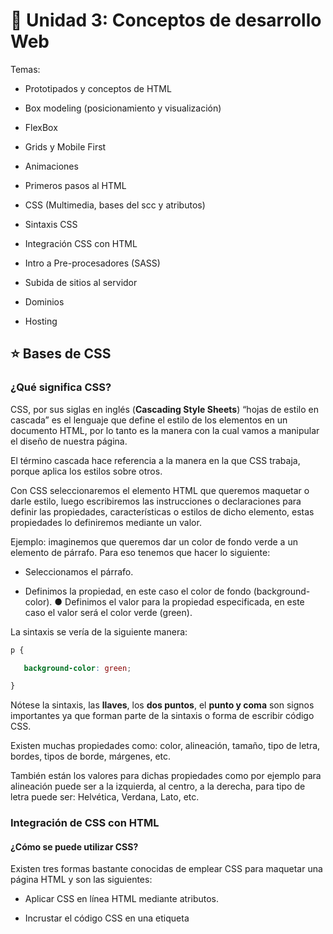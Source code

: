 

# :book:  Unidad 3: Conceptos de desarrollo Web


Temas:

- Prototipados y conceptos de HTML

- Box modeling (posicionamiento y visualización)

- FlexBox

- Grids y Mobile First

- Animaciones

- Primeros pasos al HTML

- CSS (Multimedia, bases del scc y atributos)

- Sintaxis CSS

- Integración CSS con HTML

- Intro a Pre-procesadores (SASS)

- Subida de sitios al servidor

- Dominios

- Hosting


## :star: Bases de CSS


### ¿Qué significa CSS? 

CSS, por sus siglas en inglés (**Cascading Style Sheets**) “hojas de estilo en cascada” es el lenguaje que define el estilo de los elementos en un documento HTML, por lo tanto es la manera con la cual vamos a manipular el diseño de nuestra página. 

El término cascada hace referencia a la manera en la que CSS trabaja, porque aplica los estilos sobre otros. 

Con CSS seleccionaremos el elemento HTML que queremos maquetar o darle estilo, luego escribiremos las instrucciones o declaraciones para definir las propiedades, características o estilos de dicho elemento, estas propiedades lo definiremos mediante un valor. 

Ejemplo: imaginemos que queremos dar un color de fondo verde a un elemento de párrafo. Para eso tenemos que hacer lo siguiente: 

- Seleccionamos el párrafo. 

- Definimos la propiedad, en este caso el color de fondo (background-color). ● Definimos el valor para la propiedad especificada, en este caso el valor será el color verde (green). 

La sintaxis se vería de la siguiente manera: 

```CSS
p { 

   background-color: green; 

} 
```


Nótese la sintaxis, las **llaves**, los **dos puntos**, el **punto y coma** son signos importantes ya que forman parte de la sintaxis o forma de escribir código CSS. 

Existen muchas propiedades como: color, alineación, tamaño, tipo de letra, bordes, tipos de borde, márgenes, etc. 

También están los valores para dichas propiedades como por ejemplo para alineación puede ser a la izquierda, al centro, a la derecha, para tipo de letra puede ser: Helvética, Verdana, Lato, etc.


### Integración de CSS con HTML 


#### ¿Cómo se puede utilizar CSS? 

Existen tres formas bastante conocidas de emplear CSS para maquetar una página HTML y son las siguientes: 

- Aplicar CSS en línea HTML mediante atributos. 

- Incrustar el código CSS en una etiqueta <style> dentro del documento HTML. ● Crear un documento CSS externo. 

- CSS en línea empleando un atributo 

Esta forma de utilizar CSS es la más básica y muy conocida, básicamente consiste en indicar los estilos de un elemento HTML dentro de su etiqueta de apertura. 

Ejemplo: 

```<p style=”color: red;”> Academia Numen – Introducción a CSS </p> ```

Y se vería de la siguiente manera: 


De esta manera se aplica un estilo determinado sólo al elemento de la etiqueta, en este caso color de letra para el párrafo será rojo. 

### CSS incrustado en el documento HTML 

Ésta es otra de las maneras de usar CSS, simplemente insertamos el código dentro del documento HTML de tal manera que los estilos que deseamos aplicar afectarán no solo a un elemento, sino que afectará a toda la página entera. 

```
<style> 

/* Aquí irá todo el código CSS*/ 

</style> 
```

La etiqueta <style> contiene el código CSS que se desea aplicar al documento HTML. <style> Debe ser insertado dentro de la etiqueta <head> del documento para que funcione correctamente.

Ejemplo de un código CSS insertado en el documento HTML: 

```HTML
<html> 
   <head> 
       <title>Numen CSS</title> 
       <style> 
           p { color: red; } 
       </style> 
   </head> 
   <body> 
       <p>Párrafo de prueba</p> 
   </body> 
</html> 
```


## CSS en un documento CSS externo 

Ésta es la forma más recomendable de aplicar estilos CSS a nuestro documento HTML. Consiste en crear un archivo de CSS además de nuestro archivo .html y guardarlo con la extensión .css, por ejemplo: estilos.css 

- En el archivo estilos.css se encuentran todos los códigos CSS que determinarán el estilo de todos los elementos HTML que se desean. 

- Desde un documento HTML llamaremos al archivo estilos.css para que se haga presente y aplique los estilos que hemos escrito en dicho archivo CSS. 

- Para realizar la invocación, emplearemos la etiqueta <link> dentro de la etiqueta <head> del documento HTML y mediante el atributo rel y href invocamos al documento CSS mediante su nombre. 


```HTML
<html> 
  <head> 
    <title>Numen CSS</title> 
    <link rel=”stylesheet” href=”estilos.css”> 
  </head> 
  <body> 
  </body> 
</html>
```



El atributo **REL** define la relación entre el documento HTML y el documento CSS invocado, el valor StyleSheet indica que es un estilo preferido. 

El atributo **href** es el que invoca al documento CSS, si el archivo se encuentra guardado en la misma carpeta que el documento HTML entonces bastaría con colocar el nombre del documento con su respectiva extensión como en el ejemplo href=“estilos.css”. 

Si el archivo CSS se encuentra guardado en otra carpeta, entonces hay que especificar la dirección URL donde está ubicada.

---

## Sintaxis CSS 



### ¿Qué es la sintaxis CSS? 

Cuando utilizamos estilos en un elemento HTML se deben establecer algunas reglas de estilos las cuales van a aplicarse a dicho elemento. En un documento HTML existen distintos tipos de elementos como textos, multimedia, formularios, links, listas, etc. Todos éstos elementos pueden poseer un estilo. 

Se considera sintaxis al orden y relación de los elementos que componen una correcta instrucción CSS así como las funciones que cumplen. Un documento CSS contiene todas las reglas establecidas para cada elemento HTML. 


### ¿Qué es una regla CSS? 

Una regla CSS es la forma correcta de escribir instrucciones de código CSS, es decir, la manera en la que se debe escribir código CSS para que éste sea interpretado y aplicado correctamente en el navegador web. 

Principalmente una regla CSS está formada por un sector y una declaración, dentro de la declaración se encuentran las propiedades con su respectivo valor. 

- **Selector**: El selector es quien indica a qué elemento HTML se aplica el estilo. 

- **Propiedad**: Es la característica que se desea definir, por ejemplo: el color. 

- **Valor**: Es el valor que tomará la propiedad, por ejemplo: background: red; 

- **Punto y coma (;)**: Una declaración siempre se debe terminar con un punto y coma. 



Ejemplo de una regla CSS: 

```CSS
h1 { 
color: red; 
} 
```


En el ejemplo se puede identificar: 

- El selector apunta a un elemento HTML, en éste caso un <h1> 

- La declaración siempre está dentro de llaves y contienen la propiedad y su valor seguido por un punto y coma, en éste caso es color: red;


### Selectores de CSS 

La sintaxis siempre tiene la siguiente forma: el selector, seguido del grupo de declaraciones encerradas en llaves. 

```
Selector { 
  grupo de declaraciones 
} 
```

Las declaraciones tienen la siguiente forma: están formadas por la propiedad, seguido de dos puntos para continuar con un valor y cerrado con un punto y coma. 

**propiedad: valor;** 


### Ejemplo de cómo se utiliza la sintaxis CSS: 

Imaginen que deseamos ponerle un color verde al subtítulo de nuestro documento HTML. La sintaxis adecuada sería: 

```CSS
h2 { 
   color: green; 
} 
```

- El selector siempre va antes que las declaraciones. 

- Las declaraciones van dentro de llaves y se separan con un “;”



### Selectores de tipo 

Los selectores de tipo en CSS se refieren a los selectores que apuntan a un tipo de elemento HTML como puede ser: 

- Los títulos: ```<h1> ```

- Los subtítulos: ```<h2>``` , ```<h2>```, ```<h3>```, ```<h4>```, ```<h5>```, ```<h6>```

- Párrafos:``` <p>``` 

- Los enlaces: ```<a> ```

- Tablas: ```<table> ```

Por poner un ejemplo, imaginen que deseamos poner de color azul, todos los párrafos de la página. El código adecuado sería: 

```css
p { 
  color: blue; 
} 
```


## Selectores de ID y Clase 

Este tipo de selectores en CSS apuntan a un elemento HTML identificado, es decir, a un elemento HTML que tenga el atributo id o class. 

Ejemplo de código HTML: 

```HTML
<div id=“numen”> 
  <h2>Academia Numen</h2> 
  <p>Desarrollo Web</p> 
</div> 
```

Código CSS para ponerle letras azules y un fondo de color rojo al elemento con un id: 

```CSS
#numen { 
  color: blue; 
  background-color: red; 
} 
```

Tanto el selector de tipo id y class funcionan de la misma manera, la única diferencia es que para los selectores de tipo id se le escribe un signo numeral (#) y a los tipo class, un punto (.)


### Selectores descendientes 

Los selectores descendientes en CSS se utilizan para apuntar elementos que se encuentran dentro de otros elementos. De ésta manera se puede colocar un estilo específico a un item de un elemento padre (el que lo contiene) 

Por ejemplo, si tenemos un elemento <span> dentro de un párrafo <p> y éste párrafo a la vez está dentro de otro <div> podríamos aplicar CSS de la siguiente manera: 

Ejemplo de código HTML: 

```HTML
<div id=”contenedor“> 
  <p class=”item“>Éste es un <span>párrafo de ejemplo</span></p> 
  <p>Otro párrafo de ejemplo</p> 
</div> 
```

Ejemplo de código CSS para poner de color rojo el elemento que está dentro del <span> y un fondo de color azul: 


```CSS
#contenedor .item span { 
  color: red; 
  background-color: blue; 
}
```

---
---


## :star: Dominio y Hosting


## Concepto básico 

Hosting es el espacio de almacenamiento donde se alojan los archivos que componen tu sitio web, y el dominio es el nombre con el que tus visitantes accederán a él. 

Ejemplo: www.google.com.ar 


## ¿Qué es un nombre de dominio? 

El nombre de dominio es la dirección de tu sitio web, que las personas escriben en la barra de direcciones del navegador para visitar tu sitio web. 

Internet es una red gigante de computadoras, servidores y dispositivos conectados entre sí a través de cables y redes inalámbricas, y para identificarlos fácilmente, a cada dispositivo se le asigna una serie de números llamados direcciones IP. 

Esta dirección IP, es una combinación de números separados por puntos, o por doble punto (depende de la tecnología utilizada por tu proveedor de Internet) y por lo general lucen de esta manera: 

● 80.51.40 si se trata de una dirección IPV4. 

● 2001:0DB8::1428:57AB si se trata de una dirección IPV6. 

Las computadoras, servidores y los dispositivos electrónicos no tienen problemas para identificar, recordar y guardar estos números, pero sería casi imposible para un humano retener en su mente y usar estos números para conectarse a cada sitio en Internet. 

Para resolver este problema, se inventaron los nombres de dominio, de forma de ponerle un nombre amigable y recordable a cada página web. 

Su funcionamiento se basa en traducir el nombre ingresado a una dirección IP para visitar un sitio web almacenado en tal o cual servidor.


## ¿Qué es un servicio de hosting? 

El hosting, web hosting o el alojamiento web es el lugar donde viven todos los archivos y contenidos que componen tu página web. 

Cuando alguien ingresa tu dirección web en un navegador, el nombre de dominio se traduce a la dirección IP del servidor de la empresa de hosting o alojamiento web donde el sitio está almacenado. Este servidor (o supercomputadora) contiene los archivos de tu sitio web y los envía a los navegadores de los usuarios cuando estos acceden. 

Las empresas de hosting o alojamiento web se especializan en almacenar y servir sitios web. Ofrecen diferentes tipos de hosting y planes de alojamiento a sus clientes. 


## ¿Cómo se relacionan los nombres de dominio y el hosting o alojamiento web? 

Los nombres de dominio y el alojamiento web son dos servicios diferentes, pero uno no puede vivir sin el otro y trabajan juntos para hacer posible un sitio web. Un sitio web no existe sin un nombre de dominio, ni tampoco sin un servicio de hosting. 

¿Cómo sabe el dominio que debe ir a buscar tales o cuáles archivos de un sitio web a un servidor de hosting en particular? Aquí entra en juego lo que se llama DNS: el encargado de informar al dominio dónde ir a buscar la información. 


## ¿Cómo funciona el hosting o alojamiento web? 

El hosting o alojamiento de páginas web entra en juego cuando los archivos que componen un sitio web se cargan desde el servidor al pedir una página web por navegador. Los recursos del servidor (procesador, memoria RAM, espacio en su disco duro y ancho de banda) se asignan a los sitios web que lo utilizan de acuerdo a lo incluido en tu paquete de hosting. La división de los recursos del servidor varía según el tipo de plan de alojamiento elegido. Para elegir el plan de alojamiento apropiado, primero debes diferenciar entre los planes y tipo disponibles en tu proveedor.


## Tipos de hosting web 

Si tu sitio web es el de una pequeña o mediana empresa, normalmente basta un hosting compartido o un hosting especializado en el CMS que vas a utilizar. Si en cambio prevés muchos miles de visitas diarias, un sitio con muchas páginas o vas a usar una aplicación web muy compleja, mejor opta por otro tipo de hosting más exclusivo. 

Para delimitar el tipo de hosting que necesitas, primero piensa cómo de grande quieres que sea tu proyecto web, y cuáles son tus conocimientos técnicos para enfrentarte a cuestiones como su administración. Dependiendo de estos dos aspectos, puedes elegir el hosting más adecuado a tus necesidades y a tu presupuesto económico. 


## ¿Cómo elegir un buen hosting o alojamiento web? 

Para escoger al mejor proveedor de hosting debes tener en cuenta tus necesidades y analizar qué ofrecen las compañías de alojamiento web. Recuerda que en muchas ocasiones “lo barato sale caro”, por lo que la mejor opción será realizar una comparativa de lo que ofrecen las empresas por el mismo servicio. 

Algunas de las variables que debes tener en cuenta son las siguientes: 

● Comentarios y reviews positivas: Las opiniones públicas positivas de los clientes de un servicio de hosting son las que aportan mayor credibilidad y es una manera fiable de comprobar si el proveedor cumple o no sus promesas. 

● Servicio de atención al cliente en tu idioma: La atención al cliente debe ser 24/7, es decir, veinticuatro horas durante los siete días de la semana. Trata de buscar un proveedor que te atienda en español, y que tenga atención telefónica para dudas urgentes. 

● Métodos de pago: Si vas a pagar por tu servicio de hosting, pues que sea cómodo para ti. Fíjate bien en los métodos de pago disponibles y comprueba que se ajusten a tu ubicación geográfica. Recuerda que en algunos países de América latina en ocasiones hay problemas con las tarjetas de crédito como pasarelas de pago si es que el proveedor no tiene bien dominado este asunto. 

● Precios: Los precios son muy importantes y es fundamental que elijas un proveedor que ofrezca una buena relación calidad-precio, pero también ten en cuenta que la calidad tiene su precio.



---
---

## :star: Intro pre-procesadores (SASS)


## ¿Qué es un preprocesador? 

En pocas palabras, un preprocesador te permite escribir CSS en un idioma alternativo (es muy parecido al CSS nativo) y ofrece algunas características avanzadas como variables, funciones y la posibilidad de incluir archivos. En resumen, te ayudan a escribir de manera más simple para organizar mejor tu código, evitando al mismo tiempo las repeticiones. Una vez que el código CSS esté escrito en este nuevo idioma, se compilará para volver a transformarse en CSS nativo, el único que los navegadores web pueden entender. Esta característica de los preprocesadores es clave: aportan nuevas formas de escribir código a través de un idioma alternativo pero, en última instancia, el código enviado al navegador sigue siendo CSS nativo. Los preprocesadores no aportan nuevas funciones a CSS, pero lo hacen más eficiente. 



## ¿Qué es SASS? 

Sass (Syntactically Awesome StyleSheets) es una extensión de CSS que agrega potencia y elegancia al lenguaje básico, como lo describe Sass en su documentación. Se trata de un procesador de hojas de estilos dinámico e introductorio a conceptos de la programación como las variables, funciones, iteradores, bucles, condicionales, entre otros. 

Sass trabaja escribiendo sus estilos en archivos .scss (o .sass), donde se compila en un archivo CSS normal. El archivo CSS recién compilado es lo que se carga en el navegador para darle un nuevo estilo a su sitio web. 


## ¿Qué se puede hacer con SASS? 


**Variables**: Tal y como se hace en muchos lenguajes de programación, podemos almacenar información en una variable. Posteriormente, podemos reutilizar esta información a través de las diferentes hojas de estilos. 

Dentro de esta variable podemos almacenar valores hexadecimal, números, pixeles, cadena de caracteres, booleanos, listas, mapas, entre otros. Esta es una ventaja, ya que asignamos el valor de un color en una variable al principio de un archivo y luego usamos esta variable cuando configuramos el color de nuestros elementos. Esto permite cambiar rápidamente los colores sin tener que modificar cada línea.


**Anidado**: Nos permite anidar los selectores CSS imitando la jerarquía visual de HTML. Además, nos permite agrupar los estilos en componentes y asegurarnos de que sea mucho más fácil de leer. También, nos ayuda a reducir la cantidad de código que necesitamos escribir y mejorar la legibilidad. 


**Parciales**: Nos permite tener trozos de códigos para luego incluirlos en otros archivos sass. Los archivos parciales están considerados por sass con solo añadir un subrayado al comienzo de su nombre. Por ejemplo: _reseter.scss o _variables.scss. 


**Importaciones**: El uso de @import nos permite importar archivos parciales en el archivo actual construyendo un único archivo CSS. El @import es diferente en sass que en CSS, ya que en una hoja de estilos CSS, se realiza una nueva llamada al servidor para cargar otra hoja de estilo y esperar a que se cargue para aplicar los nuevos estilos. En sass es diferente, ya que la importación en un archivo .scss o .sass se produce durante la compilación. Además, no tenemos por qué poner la extensión del archivo. 


**Mixins**: Un Mixin es un bloque de código que nos permite agrupar las declaraciones de CSS que podemos reutilizar en nuestro sitio. La gran ventaja de los mixins está en que podemos pasar argumentos, los cuales se declaran como una lista de variables dentro de un paréntesis. A cada una de estas variables se le asigna un valor cada vez que se usa el mixin. De esta forma, no se genera un código repetido cada vez que lo usemos, ya que gracias a los argumentos podemos obtener un código singular para cada caso. 


**Herencia / Extend**: Se trata de una característica que permite que los selectores puedan heredar los estilos de otros selectores. De esa forma, no tenemos que repetir códigos, haciendo el trabajo más rápido, eficiente y fácil de mantener. Se pueden compartir las propiedades de un selector a otro usando @extend. 


**Operadores**: Sass nos permite crear rápidamente cálculos matemáticos en nuestra hoja de estilos, donde por ejemplo, podremos convertir valores pixel a porcentajes. Podemos usar los operadores más comunes como suma, resta, multiplicación y división.


---
---

## :star: Renderización de HMTL


### ¿Cómo se renderiza el HTML?
 

El renderizado de un documento HTML es el proceso que realiza el **motor de render** de los navegadores Web.

Antes de explicarte cómo funciona este proceso en el navegador, debemos saber:

 

### ¿Qué es el DOM? y ¿Qué es el DOCTYPE?

Entonces **¿Qué es el DOM?**

Sus siglas se refieren a **Document Object Model**, que traduce, **Modelo de Objetos del Documento**.

El **DOM** es la representación de los elementos HTML en el navegador que tiene características y funcionalidades propias de HTML5 para cada etiqueta. Su estructura es tipo árbol y cada uno de los elementos representa un nodo.

A través del DOM y el conjunto de funciones que provienen de HTML5, podemos manipular una página Web a nuestro gusto.

 
```
                         <hmtl>
                        |      |
                    <head>     <body>
                   |     |      |    
             <title> <link>     <p>
              |                 | |
            Titulo       Texto en <b>
                                   |
                                  negrita
```


 

Siempre que vamos a crear un documento HTML debemos saber que existen un conjunto de etiquetas obligatorias para la creación de una página Web.

 

**DOCTYPE**, es la primera etiqueta obligatoria que da inicio a un documento HTML indicando al navegador la versión HTML que vamos a utilizar para la creación de nuestra página Web.

Esta etiqueta se utiliza luego de la aparición de la versión 2.0 como un recurso para que el motor de render identifique el tipo de versión que debe capturar durante el proceso.

DOCTYPE ha evolucionado en la forma como se declara en cada versión. Veamos:

 

**HTML5**: ```<! DOCTYPE html>```

 

**HTML4**: ```<!DOCTYPE HTML PUBLIC "-//W3C//DTD HTML 4.0//EN" "http://www.w3.org/TR/REC-html40/strict.dtd">```

 

**HTML3**: ```<!DOCTYPE HTML PUBLIC "-//W3C//DTD HTML 3.2 Final//EN">```

 

**HTML2**: ```<!DOCTYPE HTML PUBLIC "-//IETF//DTD HTML//EN">```

 

Recuerda que la versión de HTML que vamos a usar en este curso es HTML5, por lo tanto el único DOCTYPE válido es:

 

**HTML5**: ```<! DOCTYPE html>```
 

Ahora, retomemos el proceso que realiza el motor del navegador para renderizar el documento HTML.

Para comenzar, este proceso se realiza de forma incremental, es decir el motor comienza a leer el documento en línea iniciando en la parte superior hacia la inferior.

```HTML
<!DOCTYPE html>
<html>
   <head>
     <meta charset="utf-8">
     <meta name="viewport" content="initial-scale=1, maximum-scale=1">
     <title> Mi primera página Web</title>
   </head>
   <body>
     <h1>¡Hola Mundo!, esto es HTML</h1>
   </body>
</html>
```


```
              HTML
             |   |
          HEAD   BODY
         |   |      |
     TITLE  META    H1
            |  |
     viewport charset
```

La primera etiqueta que encuentra es el DOCTYPE que indica al motor el tipo de versión del documento HTML.

A continuación siguen las etiquetas semánticas que representan los elementos del documento. Este proceso se conoce como Parsear el HTML a Nodos DOM. En el mundo de la informática, parsear se refiere a la conversión de un elemento de un tipo a otro.  En el contexto del HTML significa convertir una marca o etiqueta a un nodo tipo DOM.

Cuando el motor de render se encuentra con el símbolo de apertura de una etiqueta, es decir, menor que (<), comprende que el paso siguiente es leer la etiqueta específica, y luego, el símbolo de cierre barra inclinada mayor que (/>). Una vez lee la etiqueta  completa procede a Parsear y agregar el nodo al Árbol DOM.

Los símbolos de apertura y cierre son las etiquetas obligatorias que indican al motor del navegador qué elementos son HTML y cuáles no. Aquellos que no son parte del lenguaje HTML son ignorados por el motor.

La prioridad principal del motor es mostrar los resultados de la manera más rápida posible. Así funciona el proceso que realiza el navegador al momento de interpretar nuestro documento HTML, y entregarnos el resultado final: nuestra página Web.




---
---

## :star: Estructura de un Documento Base


¡Hola! Aprenderemos la estructura básica de un documento HTML.

Un HTML debe tener:

El identificador del documento.

La etiqueta ```<html>``` que encierra a dos partes ```<head>``` y ```<body>```.

Comencemos con un ejemplo básico e iremos explicando cada parte:

```
1.<!DOCTYPE html>
2.   <html>
3.     <head>
4.     <meta charset="UTF-8">
5.     <meta name="viewport" content="width=device-width, initial-scale=1.0">
6.     <title>Ejemplo</title>
7.    </head>
8.    <body>
9.      ¡Bienvenido!
10.   </body>
11.  </html>
``` 

Comenzamos con la **línea 1** que indica que lo que sigue es un documento HTML.

Luego viene la etiqueta ```<html>``` que abre en la **línea 2** y cierra en **la línea 11**.

Dentro de ```<html>``` se tiene una estructura básica compuesta por dos partes; de un lado está el **head o cabecera**, y de otro, el **body o cuerpo**.

Con la etiqueta ```<head>``` agregamos información para los navegadores, y con la etiqueta  <body> escribimos el contenido del documento HTML que será nuestra página web.

En la cabecera se utilizan etiquetas tipo meta, las cuales profundizaremos más adelante. Por ahora, utilizaremos dos etiquetas que harán parte de la estructura básica.

Para que los caracteres especiales que existen en los diferentes idiomas sean renderizados de una manera estandar por el navegador, usamos el conjunto de caracteres: UTF-8 y eso lo indicamos con la **línea 4**.

Para adaptar visualmente nuestra página a cualquier dispositivo, utilizamos la etiqueta <meta> con viewport indicada por la **línea 5**. El *viewport* es el área de la página Web visible para el usuario.  Cuando escribimos ```width=device-width``` le decimos al viewport que sea igual al ancho de la pantalla del dispositivo donde se está cargando el archivo.

Utilizamos la etiqueta ```<title>``` para asignar el título que aparecerá en la pestaña del navegador.  Indicado en la **línea 6**.

Ya hemos construido el encabezado del nuestro documento base. Ahora, vamos a ocuparnos del cuerpo. Entre el ```<body>``` y ```</body>``` agregaremos todas las etiquetas necesarias, de acuerdo a las necesidades de la página que estamos construyendo.

Para el documento base colocamos como contenido lo que está en la **línea 9**.



---
---

## :star:


### Estructura de las Carpetas y de los Nombres de los Archivos

Cuando se tiene un proyecto es importante estar organizados por lo cual debemos seguir ciertas reglas relacionadas con:

- La estructura de las carpetas.

- El nombre de las carpetas.

- El nombre de los archivos.

- El código.

Es importante tomar en cuenta que nuestro proyecto debe ser compatible en distintos sistemas operativos, para lo cual recomendamos seguir todas indicaciones siguientes.


## Estructura de las carpetas

Te recomendamos seguir las siguientes sugerencias cuando estés estructurando las carpetas de tu proyecto HTML:

- Genera carpetas para cada tipo de recurso.

- Crea la página predeterminada como index.html.

La estructura puede ser la siguiente:

```
site
  audios
  images
  scripts
  styles
  videos
  index.html
```

 

Podemos colocar los nombres en español, pero recordemos tener cuidado con los caracteres con acentos y similares.

 

### Nombre de las carpetas


Para nombrar las carpetas sugerimos que respetes los puntos a continuación:

 

- Usar minúsculas.

- No usar espacios.

- No usar caracteres con acento o tilde, etc.

- Definir un separador de palabras usualmente guión bajo _ o  guión -.
 

### Nombre de los archivos

Al igual que para las carpetas, debemos respetar los siguientes puntos al nombrar los archivos:

- Usar minúsculas.

- No usar espacios.

- No usar caracteres con acento o tilde, etc.

- Definir un solo tipo de separador de palabras, usualmente guión bajo _ o  guión -.

- Usar extensiones de archivos consistentes, es decir, los archivos JPEG deben usar una de las siguientes extensiones .jpg o .jpeg, pero una vez que hemos definido qué extensión usaremos debemos mantenerla en nuestro proyecto. De la misma forma se recomienda usar .html en vez de .htm.


### Código

En cuanto al código también tenemos algunas recomendaciones:

- La codificación de archivos: es el conjunto de caracteres que se utilizan para escribir el código. Por ejemplo, si deseamos que  los archivos .html acepten distintos tipos de caracteres (acentos, asiáticos, etc.) y sea estándar en distintos lenguajes es recomendable usar UTF-8. Cabe destacar, que esta opción se configura en nuestro editor.

- Usar indentaciones: el código indentado es más legible, por lo cual se recomienda usar tabuladores o espacios; sin embargo, debemos seleccionar cual de los mecanismos emplearemos y trabajar siempre de esa manera. Recuerda que muchos editores tienen una opción para arreglar el formato tu código e indentarlo automáticamente.

---
---

## :star: Editores de códigos

El editor de código es la herramienta fundamental para hacer una web. Hay muchos editores de código, como Dreamweaver, SublimeText, Atom, Brackets… algunos de ellos, gratuitos

Los editores te brindan algunas ventajas como:

- Resaltado de código con colores.

- Autocompletado de etiquetas y atributos.

- Plantillas para la creación de tablas, formularios, etc.

Para trabajar con un código HTML es necesario tener una buena herramienta de edición. Hoy en día existen varios editores que son muy poderosos y nos brindan todo lo necesario para trabajar con HTML.

 

A continuación te mostramos tres opciones muy populares en el mercado:

 

### Sublime Text

http://www.sublimetext.com/

Es un editor de texto muy poderoso y ligero, programado en C++ y Python. Es multiplataforma y cuenta con distintos plugins que extienden su funcionalidad. Tiene un producto asociado llamado Sublime Merge (https://www.sublimemerge.com/), el cual  permite visualizar los cambios de software en un manejador de versiones.

 

### Atom

https://atom.io/ 

Atom es un editor libre de código fuente desarrollado por Github y está basado en tecnologías Web. Sus extensiones se escriben con NodeJS y tiene muchos plugins. Entre sus características más resaltantes se tienen que tiene integrado ambos una funcionalidad para editar de forma colaborativa y un manejador de versiones.


### VSCode

https://code.visualstudio.com/

VSCode es un editor libre liderado por Microsoft. Entre sus características más resaltantes se destaca que es muy ligero y tiene integrado un manejador de versiones. Además es multiplataforma y soporta extensiones.



Actualmente, los editores de textos proporcionan muchas funcionalidades, que vienen embebidas con el producto o se integran a través de alguna extensión o plugin. Te invitamos a descargar algunos de estos editores de texto, investigar sus extensiones / plugins  y practicar creando tu propio código HTML.

Recomendamos utilizar los siguientes para realizar las prácticas

Editor de código Brackets: http://brackets.io/

Editor de código Atom: https://atom.io/

 


---
---

## :star:  Etiquetas Meta

Las **meta etiquetas** (también llamadas: **meta tags**) se utilizan al crear páginas en HTML o XHTML. Estas etiquetas pueden describir el contenido de un sitio web con precisión. Este elemento te permite transmitir metadatos estructurados a través de la página web. Los metadatos pueden variar dependiendo de la descripción de los atributos deseados. Las meta etiquetas se pueden utilizar para describir una página con más detalle.

Un meta elemento puede utilizarse para imitar la respuesta HTTP de un encabezado o para anclar meta información adicional en el documento HTML, como el autor de un texto con una etiqueta de autor, o la forma en que los caracteres se mostrarán a través de la etiqueta de tipo de contenido.

En HTML5 hay un total de **cinco atributos válidos** que están disponibles para la etiqueta meta: charset, http-equiv, nombre, esquema y contenido. El http-equiv se usa para imitar la respuesta HTTP del encabezado.

Los meta tags pueden ser declarados en la cabecera del documento HTML o XHTML.


```HTML
<!DOCTYPE html>
  <head> 
    <title> Tipos de meta</title>
    <meta charset="utf-8"/>
    <meta name="author" content="FRancesc Ricart"/>
    <meta name="description" content="Contenido relevante del usuario"/>
    <meta name="keywords" content="meta obsoleto, pero no para meta etiquetas html/>
    <meta nmae="generator" content="prestashop"/>
    <meta name="robots" content="noindex, follow/>
  </head>
  <body>
     <p>Este documento lleva informacion sobro los META </p>
  </body>
</html>

```

### Ejemplos:

Las meta etiquetas se codifican generalmente en la cabecera de un documento HTML. El siguiente ejemplo muestra una meta etiqueta declarada con la descripción de los atributos, las **palabras clave** y el **contenido** con la descripción correspondiente:

 ```<meta name ="description" content = "This is the description. It should be about 155 characters long.">```

El motor de búsqueda recibe la descripción de esta página: “Esta es la descripción. Debe tener unos 155 caracteres”.

Otro ejemplo es el contenido del atributo con el valor refresh y el contenido del atributo con el valor en segundos. Tendría el siguiente aspecto:

```<meta http-equiv=”refresh” content=”100”> ```

La meta etiqueta pasa la información al navegador, que recargará la página actual cada 100 segundos.


### Atributos de meta etiqueta relevantes para los motores de búsqueda

Las meta etiquetas proporcionan información valiosa sobre la página web, principalmente para ayudar a los motores de búsqueda a clasificarlas correctamente. Para los usuarios, los Meta-tags normalmente no son visibles, aunque la descripción y el título pueden ser visibles para el usuario en los SERPs.

En los años 90, la tecnología de los motores de búsqueda no estaba tan avanzada como lo está hoy en día. En ese momento, los motores de búsqueda eran más dependientes de la meta información y esto fue considerado como uno de los factores de posicionamiento más influyentes. En ese momento, muchos webmasters eran fácilmente capaces de influir o incluso manipular deliberadamente los resultados de búsqueda utilizando meta tags.

Debido al continuo desarrollo de los motores de búsqueda, los meta tags están perdiendo cada vez más importancia. Sin embargo, algunas de las meta etiquetas siguen siendo importantes y no deben descuidarse (como la etiqueta robots, la etiqueta title).

### El valor del título en el contenido del atributo

```<meta name=”title” content=”OnPage SEO”>```

La etiqueta meta título es polémica. Tiene la misma función que la etiqueta título. Es por eso que los expertos no están de acuerdo si es realmente relevante para la optimización de motores de búsqueda. Algunos están convencidos de que es beneficioso utilizarlos, mientras que otros lo discuten. En el ejemplo anterior, se especificó el siguiente encabezamiento:

**“SEO OnPage”**

En la práctica, la etiqueta Meta título se equiparará al título del documento HTML. Aunque la meta etiqueta es en realidad superflua, el título es un elemento relevante para el posicionamiento de un sitio web, que además se muestra en los SERPs.

El valor de la descripción en el contenido del atributo
 ```<meta name=”description” content=”You are on the ryte.com website and this description should be about 155 characters long.”>```
En este ejemplo, el motor de búsqueda vería la siguiente descripción de la página:

“Estás en el sitio ryte.com y esta descripción debe tener unos 155 caracteres.” La mayoría de los motores de búsqueda soportan la descripción de atributos como Bing. Google, sin embargo, sólo accederá a la información de la meta etiqueta si la información se solicita a través de la página.

La descripción del atributo proporciona una descripción precisa de los contenidos del sitio web. Esto permite a los autores de la web describir el contenido con mayor precisión. La descripción aparecerá a menudo, pero no siempre, en los resultados de la búsqueda, por lo tanto, es un factor que influye en el hecho de que se haga clic o no en una página. No se especifica el tiempo que puede durar esta descripción, pero se recomienda no sobrepasar los 175 caracteres.

Las etiquetas nombradas con la Meta Descripción son elementos importantes para aumentar el CTR en los resultados de búsqueda. Junto con el título, se pueden utilizar para featured snippets.

### El valor de las palabras clave en el contenido del 

```<meta name=”keywords” content=”Meta, Attribute, Keywords”>```

Como se muestra arriba, puedes indicar al motor de búsqueda qué palabras son relevantes para el contenido. El atributo palabras clave se hizo muy popular en 1995. Un factor decisivo para ello fueron los antiguos buscadores Infoseek y AltaVista.

Su popularidad creció tan rápidamente que este atributo fue usado muy comúnmente. Pero a finales de 1997 quedó claro que las palabras clave de las metaetiquetas podían desviar la búsqueda y resultó obvio para los operadores de los motores de búsqueda que esto debía corregirse. Por lo tanto, la prioridad de las palabras clave del atributo cayó abruptamente en el algoritmo de los motores de búsqueda. En 2009, los principales motores de búsqueda habían abandonado la compatibilidad con las palabras clave de atributo. Sin embargo, en septiembre de 2012, Google anunció que las palabras clave de las metaetiquetas volverían a ser relevantes para los editores de noticias. A diferencia de las palabras clave meta tag no relevantes, las nuevas keywords son ahora de importancia para los motores de búsqueda.

### El valor del idioma en el contenido del atributo

```<meta http-equiv=”language” content=”de”>```

El atributo “idioma” indica al motor de búsqueda en qué idioma está escrita la página (por ejemplo, francés, español o alemán). Por lo general, el idioma se especifica como etiqueta de idioma IETF (es decir, “de” para el alemán o “fr-ca” para el francés en Quebec). Esto es de especial interés para los operadores de páginas web, que están escritos en varios idiomas. Utilizando la etiqueta de idioma, puedes indicar al motor de búsqueda qué idiomas se utilizan en qué páginas.


### El valor robots en el contenido del atributo

```<meta name=”robots” content=”nofollow”>  ```

El atributo robots es compatible con los motores de búsqueda correspondientes. La etiqueta le dice a los crawlers (o arañas) de los motores de búsqueda qué información debe y qué información no debe ser tomada en cuenta. En el ejemplo anterior, se indica a los crawlers del motor de búsqueda que no sigan los enlaces de la página. Para quitar la web del índice del motor de búsqueda, puedes añadir el valor nofollow, noindex, para que esta página no aparezca en los resultados del motor de búsqueda. Otros valores útiles serían noarchive y nosnipped, donde el primero indica al motor de búsqueda que no guarde la página en el archivo y el segundo especifica no listar la página en los resultados de búsqueda. Otra forma de bloquear el rastreador del motor de búsqueda o rechazar una acción es robots.txt.


### Redirecciones

El atributo “refresh” no sólo se puede utilizar para recargar la página, sino también para dirigir a los visitantes a otra página.

```<meta http-equiv=”refresh” content=”10;url=http://www.academianumen.com” >```

En este ejemplo, los visitantes de la página serán redirigidos al sitio Onpage después de 10 segundos. Los navegadores Internet Explorer y Mozilla Firefox tienen la opción de deshabilitar la redirección a través de una metaetiqueta. Como algunos navegadores tienen problemas con el botón Atrás en este tipo de redirección, apenas se utiliza.



---
---

## :star:  Etiquetas semánticas

Te presentamos otras etiquetas semánticas de gran utilidad.

 

Existen más etiquetas semánticas que se han incorporado para darle significado a las partes de tu documento HTML, las cuales describimos a continuación.

 

La etiqueta ```<main> ```especifica la parte principal del documento

 

Las etiqueta  ```<summary> ```se utiliza para mostrar un extracto de la información, que al darle click se expande con el contenido dentro de ```<details>```. Para ilustrar el uso de estas etiquetas te presentamos un ejemplo:

 

```
<details>  
   <summary>Academia Numen</summary> 
   <p>Escritor</p> 
   <p>más información</p>
</details>
```
 

El cual despliega lo siguiente:

 
>Academia Numen
 

 

La etiqueta ```<time>``` se utiliza para indicar tiempo o fechas.

 

La etiqueta ```<mark>``` sirve para resaltar una palabra o frase.





---
---

## :star:  Entidades HTML

La representación de los símbolos especiales es un problema en muchos lenguajes de programación. Un símbolo especial puede ser un arroba (@), usado en los correos electrónico o un símbolo de dólar ($), empleado para distinguir una moneda específica, entre muchos tantos ejemplos.  En el caso de HTML, existen las **entidades** las cuales son estructuras que proporcionan una forma de representar estos símbolos.

 

Hay **dos maneras de codificar una entidad HTML**:

- La primera es a través del uso del  ampersand(&) seguido del código o nombre de la entidad y terminado en un punto y coma. 

- La segunda es usando el ampersand (&), a continuación el numeral (#) y seguidamente el código o nombre de la entidad y terminado en punto y coma. En resumen, una entidad se estructura usando cualquiera de las siguientes formas:

 ```&nombre_entidad; ```

 ```&#número_entidad; ```
 

Te mostramos algunas entidades HTML útiles. Como puedes observar en la tabla siguiente se puede utilizar el número de la entidad (código de la entidad) o el nombre de la entidad.

 

| Caracter | Código de la Entidad | Nombre de la Entidad |
| -------- | -------------------- | -------------------- |
| á |	 ```&#224; ``` |  ```&aacute; ``` |
| é |	 ```&#233; ``` |	 ```&eacute; ``` |
| í |	 ```&#237; ``` |  ```&iacute; ``` |
| ó |	 ```&#243; ``` |	 ```&oacute;  ```|
| ú |	 ```&#250; ``` |	 ```&uacute;  ```|
| < |	 ```&#60; ``` |	 ```&lt; ``` |
| > |	 ```&#62; ``` |	 ```&gt; ``` |
| @ |	 ```&#64; ``` |	- |
| & |	 ```&#38 ```; |	 ```&amp; ``` |
| $ |	 ```&#36; ``` | -	 |
| € |	 ```&#8364; ``` |	 ```&euro; ``` |
| “ |	 ```&#34; ``` |	 ```&quot; ``` |
| Π |	 ```&#928; ``` |	 ```&Pi; ``` |
 

El siguiente código HTML es un ejemplo del uso de las entidades HTML:
 ```
<p>Esta bicicleta tiene un costo de &dolar;40</p>
<p>Nuestro corres electr&oacute;nico:test&#64;test.com</p>
 ```
Que se desplegará como:

 ```
Esta bicicleta tiene un costo de $40
Este es mi correo electrónico: test@test.com
 ```

 


---
---

## :star:  Etiquetas de Formato Adicionales


A continuación vamos a estudiar algunas etiquetas de formato adicionales.

 

Así como existen las etiquetas de formato común, tales como <h1>, <h2>, <p>, etc, existen muchas otras que indican un formato específico.  A continuación varias de las etiquetas que debes tomar en cuenta:

| Etiqueta | Descripción |
| -------- | ----------- |
| ```<abbr>``` |	Para abreviaciones |
| ```<b>```	| En negrita |
| ```<blockquote>``` |	Referencia de un texto |
| ```<cite>``` |	Cita |
| ```<del>```	| Texto eliminado (tachado) |
| ```<em>```	| Énfasis |
| ```<ins>```	| Texto insertado |
| ```<meter>```	| Medida |
|``` <q>``` | - |
|``` <small>``` | Cita corta |
| ```<strong>```	 | Texto importante |
|``` <sub>```	| Subíndice |
| ```<sup>``` | Supraíndice |



---
---

## :star: 
